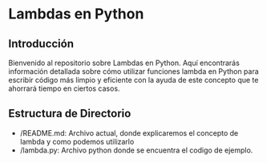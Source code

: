 # Lambdas en Python

## Introducción
Bienvenido al repositorio sobre Lambdas en Python. Aquí encontrarás información detallada sobre cómo utilizar funciones lambda en Python para escribir código más limpio y eficiente con la ayuda de este concepto que te ahorrará tiempo en ciertos casos. 

## Estructura de Directorio
- /README.md: Archivo actual, donde explicaremos el concepto de lambda y como podemos utilizarlo
- /lambda.py: Archivo python donde se encuentra el codigo de ejemplo.